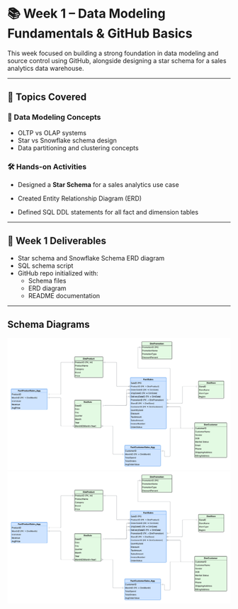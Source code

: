 # 📚 Week 1 – Data Modeling Fundamentals & GitHub Basics

This week focused on building a strong foundation in data modeling and source control using GitHub, alongside designing a star schema for a sales analytics data warehouse.

---

## 🧠 Topics Covered

### 🔄 Data Modeling Concepts

- OLTP vs OLAP systems
- Star vs Snowflake schema design
- Data partitioning and clustering concepts

### 🛠️ Hands-on Activities

- Designed a **Star Schema** for a sales analytics use case

- Created Entity Relationship Diagram (ERD)
- Defined SQL DDL statements for all fact and dimension tables

---

## 📁 Week 1 Deliverables

- Star schema and Snowflake Schema ERD diagram
- SQL schema script
- GitHub repo initialized with:
  - Schema files
  - ERD diagram
  - README documentation

---

## Schema Diagrams

![](SchemaDiagram/StarSchema.png)
![](SchemaDiagram/StarSchema.png)
